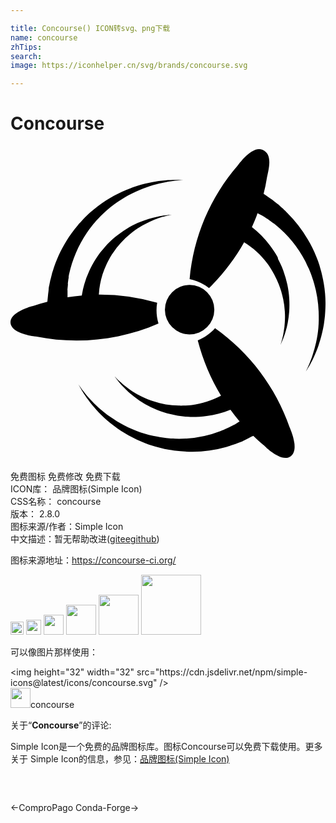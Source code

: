 ```yaml
---

title: Concourse() ICON转svg、png下载
name: concourse
zhTips: 
search: 
image: https://iconhelper.cn/svg/brands/concourse.svg

---
```


# Concourse  <small style="font-size: 60%;font-weight: 100"></small>

<div id="svg" class="svg-wrap">
<svg role="img" xmlns="http://www.w3.org/2000/svg" viewBox="0 0 24 24"><title>Concourse icon</title><path d="M23.9679 11.2451c-.041-.4858-.1227-.9615-.2353-1.4372-.0511-.243-.133-.4758-.1943-.7187l-.1125-.334-.0614-.162-.0716-.1821c-.1739-.4454-.3887-.8705-.6342-1.2855a9.801 9.801 0 00-1.5752-2.0345l-.092-.091-.041-.0507-.0716-.0607c-.0614-.0607-.1227-.1113-.1841-.172-.0614-.0507-.1228-.1114-.1739-.162-.0716-.0608-.133-.1114-.2046-.162l-.1636-.1316-.0819-.0607-.0204-.0202-.0512-.0405-.0102-.0101-.041-.0304c-.1022-.0709-.1943-.1316-.2863-.1923-.1637-.1114-.2864-.2025-.3785-.2632.1023-.3846.1841-.7794.2455-1.1741.1023-.5972.5217-1.832-.3375-2.1863-.8081-.334-1.8617 1.1842-1.8617 1.1842-2.1173 2.4394-3.396 5.4759-3.6823 8.6744.5319.1113 1.0433.3441 1.4729.6781h.0102C16.1838 9.7876 17.084 8.6135 17.8 7.3382c.6854.425 1.2889.9716 1.7696 1.6194l.0716.0911.0716.1114.1432.2226c.0819.1417.174.2733.2455.4252.3171.587.5421 1.2146.6751 1.8623.0614.3037.1023.6074.1228.9211a5.7575 5.7575 0 010 .8401c-.0103.2328-.041.4758-.0819.7086a4.6387 4.6387 0 01-.1125.5465c-.0818.2936-.133.4656-.133.4656s.0716-.162.1944-.4453c.0511-.1417.1227-.324.1841-.5365.0716-.2328.133-.4757.1739-.7085.0511-.2834.092-.577.1125-.8705a7.8611 7.8611 0 000-.9818c-.0204-.3542-.0716-.7085-.1432-1.0526a9.0875 9.0875 0 00-.3069-1.0628c-.0613-.172-.1432-.3543-.225-.5264l-.1125-.2328-.0614-.1214-.0307-.1316c-.1739-.3239-.3784-.6275-.6035-.921-.3887-.5163-.849-.9718-1.3604-1.3766.1534-.3442.3069-.6984.4296-1.0628l.0614.0304.3069.1619.0409.0202.0102.0102c.041.0303-.0614-.0405-.0511-.0304l.0204.0101.0818.0506.174.1114.092.0607.0511.0304.0205.0202h.0102c.0103.0101-.0511-.0405-.0307-.0202l.0103.01c.0613.0507.1227.0912.1943.1418l.2046.1518.0307.0203c-.041-.0304-.0103-.0102-.0205-.0203h.0102l.0103.0101.0511.0405.1023.081a8.8213 8.8213 0 012.2401 2.743l.0716.1417.0716.162.1534.3137c.0819.2025.174.4049.2353.6174.2966.8401.4705 1.7309.5012 2.6216.0102.2125.0102.425.0102.6376 0 .2126-.0204.415-.0306.6073-.0307.3745-.0921.739-.174 1.1134-.0715.3138-.1534.6175-.2557.9211-.0818.2733-.184.5061-.2557.6984-.0818.1923-.1534.334-.1943.4352-.0512.1013-.0716.1519-.0716.1519s.0307-.0506.092-.1417c.0512-.0911.1432-.2328.2455-.415.092-.1822.2148-.4049.3274-.668.133-.2936.2557-.5972.3477-.911.1228-.3644.2148-.7389.2967-1.1235.0409-.2025.0818-.415.1023-.6276a6.8334 6.8334 0 00.0613-.6579c.0307-.4555.0307-.921-.0102-1.3867zm-12.7946.6992a15.3453 15.3453 0 00-4.4414-.625c.0404-.8037.2428-1.5875.5868-2.3118l.0506-.0992.0607-.119.1214-.2283c.0809-.1389.1517-.2778.2529-.4068.3642-.5456.8094-1.0318 1.3152-1.4485.2327-.1984.4856-.377.7487-.5358.2327-.1488.4856-.2778.7385-.3968a7.5772 7.5772 0 01.6576-.268c.2024-.0793.3845-.119.5261-.1587.2934-.0694.4755-.1091.4755-.1091s-.172.01-.4856.0496c-.1517.0198-.344.0397-.5564.0893a8.1925 8.1925 0 00-.7082.1786c-.2732.0893-.5464.1885-.8195.3076-.3035.129-.5868.2877-.86.4563-.3035.1886-.5868.387-.86.6152-.2832.2381-.5462.4861-.789.764-.1215.129-.2429.2877-.3643.4365l-.1517.2083-.0708.1092-.081.119c-.1922.2977-.3743.6152-.516.9426a6.974 6.974 0 00-.5665 1.8454v.0298c-.3642.0297-.7284.0793-1.0927.1389v-.1885-.3969c.0102-.0496-.01.0694-.01.0595V10.972c0-.0298.01-.0596.01-.0993.0102-.0694.0102-.129.0203-.1984 0-.0397.01-.0694.01-.1091v-.0894c0-.0098-.01.0695-.01.0298v-.0099c.01-.0694.0202-.1488.0303-.2282.0101-.0793.0203-.1587.0405-.238v-.0299c-.0101.0497 0 .01-.0101.0199v-.0298l.01-.0595.0203-.129c.253-1.141.7082-2.2323 1.3658-3.1947l.091-.129.1013-.139.2124-.2777c.1417-.1588.2732-.3373.435-.496.597-.645 1.295-1.2105 2.064-1.657a5.9648 5.9648 0 01.5564-.2976c.182-.0993.3743-.1786.5463-.258.344-.1488.698-.2679 1.0522-.377.3035-.0893.6171-.1588.9308-.2183.2832-.0595.526-.0794.7284-.1091.2023-.0199.3642-.0298.4755-.0397h.1619l-.172-.01c-.1113 0-.2732-.0099-.4755-.0099-.2024.01-.4553 0-.7487.0298-.3237.0298-.6475.0695-.9611.129-.3845.0694-.7588.1587-1.123.2778a8.6512 8.6512 0 00-.597.2083c-.2023.0695-.4046.1588-.607.258-.4249.1984-.8296.4167-1.2241.6647-.4047.258-.7892.5557-1.1534.8731-.182.1489-.3642.3374-.5362.506l-.2327.258-.1214.129-.1214.1488c-.3035.3572-.5868.7441-.8296 1.141-.4451.7143-.7992 1.4882-1.042 2.2919l-.0405.119-.0202.0596-.0203.0893-.0607.238c-.0202.0794-.0405.1489-.0607.2283-.0202.0893-.0303.1686-.0506.248-.01.0695-.0303.139-.0404.1984-.0102.0298-.0102.0596-.0203.0993v.0298l-.01.0594v.0596c-.0102.119-.0203.2282-.0406.3373-.0303.3076-.0505.506-.0607.5953-.354.0893-.7082.1984-1.0521.3175 0 0-1.8515.4266-1.7503 1.3196.1012.8433 1.9223 1.012 1.9223 1.012 3.1464.635 6.4142.2877 9.3482-.9922-.1518-.516-.1923-1.0517-.1012-1.5775zm4.411 1.938c-.3645.4088-.81.7255-1.3162.9299v.0102c.3848 1.4816.982 2.8916 1.7718 4.1995-.6986.3678-1.4478.613-2.2274.7152l-.1113.0102-.1317.0103-.2632.0204c-.162 0-.324.0102-.486 0-.6682-.0102-1.3262-.1226-1.954-.3372-.2936-.092-.5872-.2146-.8605-.3474-.2531-.1226-.4961-.2554-.729-.4087-.2025-.1328-.3948-.2657-.577-.419-.1722-.1328-.3038-.2656-.4253-.3678-.2227-.2145-.3442-.3474-.3442-.3474s.1012.143.2936.3883c.1012.1226.2227.2657.3746.419.1721.1839.3442.3473.5366.5108.2227.1942.4556.3679.6986.5313.2733.184.5568.3474.8504.4905.3139.1533.648.286.982.3985.3544.1124.7088.1941 1.0733.2554.1822.0307.3746.0511.567.0716l.2631.0204.1317.0102h.1518c.3645 0 .729-.0204 1.0935-.0715.6175-.0818 1.225-.2452 1.8122-.4802.2227.3065.4556.6028.6986.8889-.0101.0102-.0203.0102-.0304.0204l-.2936.184-.0405.0204-.0101.0102c-.0506.0204.0607-.0306.0506-.0204h-.0101l-.0203.0102c-.0303.0102-.0607.0306-.091.0409l-.1823.092-.1013.051-.0506.0307-.0202.0102h-.0102c-.01 0 .0608-.0307.0304-.0102l-.0101.0102-.2126.092c-.0709.0306-.1519.0612-.2228.1021l-.0303.0102c.0506-.0204.0101 0 .0202-.0102h-.0101l-.0101.0102-.0608.0205-.1215.051a8.7816 8.7816 0 01-3.4827.5927l-.1519-.0102-.1721-.0102-.3544-.0307c-.2126-.0307-.4353-.051-.658-.1022-.8809-.1635-1.7313-.4496-2.5311-.8685-.1924-.1022-.3746-.2043-.5569-.3065-.1822-.1022-.3442-.2248-.5163-.3372-.3037-.2146-.6075-.4496-.8808-.6948-.243-.2146-.4657-.4394-.6784-.6744-.2024-.2043-.3442-.4087-.4758-.5722-.1316-.1635-.2126-.2963-.2835-.3883l-.1012-.143s.0303.051.081.143c.0607.092.1316.2453.243.419.1113.1737.243.3882.4252.6233.1923.2656.405.521.6176.756.2632.2862.5365.562.8302.8073.162.1328.324.2759.496.3985.1722.1328.3544.2656.5468.3882a11.06 11.06 0 001.225.6846c.4455.2044.901.378 1.3668.511.2328.0714.486.1225.729.1838l.3442.0613.172.0307.1924.0307c.4759.0613.9517.092 1.4276.092.8605-.0103 1.711-.133 2.5412-.3577l.1215-.0307.0607-.0204.0911-.0307c.081-.0306.162-.051.2329-.0817l.2227-.0715.243-.092c.0709-.0306.1316-.051.1924-.0715.0304-.0102.0607-.0204.0911-.0409l.0203-.0102h.01l.0608-.0306.0101-.0103.0405-.0204.3038-.1533c.162-.0817.2835-.143.3847-.1839.2632.2555.5265.5007.81.7255 0 0 1.3262 1.3794 2.0552.8174.6884-.5313-.1013-2.207-.1013-2.207-1.0529-3.0245-3.0474-5.6811-5.6797-7.5407zm-.0549-1.4117a1.8824 1.8824 0 01-1.8823 1.8823 1.8824 1.8824 0 01-1.8824-1.8823 1.8824 1.8824 0 011.8824-1.8824 1.8824 1.8824 0 011.8823 1.8824Z"/></svg>
</div>
<detail full-name='concourse'></detail>

<div class="detail-page">
<p>
<span><span class="badge-success badge">免费图标</span> <span class="badge-success badge">免费修改</span>  <span class="badge-success badge">免费下载</span> </span>
<br/>
<span>
ICON库：
<span class="badge-secondary badge">品牌图标(Simple Icon)</span> 
</span>
<br/>
<span>
CSS名称：
<span class="badge-secondary badge">concourse</span> 
</span>

<br/>
<span>
版本：
<span class="badge-secondary badge">2.8.0</span> 
</span>
<br/>
<span>图标来源/作者：<span class="badge-light badge">Simple Icon</span></span> 
<br/>
<span class="zh-detail">中文描述：暂无<span class="help-link"><span>帮助改进</span>(<a href="https://gitee.com/liuwave/icon-helper/edit/master/json/brands/concourse.json" target="_blank" rel="noopener noreferrer">gitee</a><a href="https://github.com/liuwave/icon-helper/edit/master/json/brands/concourse.json" target="_blank" rel="noopener noreferrer">github</a></span>)</span><br/>
</p>
</div><div class="description description alert alert-light"><p>图标来源地址：<a href="https://concourse-ci.org/" target="_blank" rel="noopener noreferrer">https://concourse-ci.org/</a></p></div>
<div class="alert alert-dark">
<img height="21" width="21" src="https://cdn.jsdelivr.net/npm/simple-icons@latest/icons/concourse.svg" />
<img height="24" width="24" src="https://cdn.jsdelivr.net/npm/simple-icons@latest/icons/concourse.svg" />
<img height="32" width="32" src="https://cdn.jsdelivr.net/npm/simple-icons@latest/icons/concourse.svg" />
<img height="48" width="48" src="https://cdn.jsdelivr.net/npm/simple-icons@latest/icons/concourse.svg" />
<img height="64" width="64" src="https://cdn.jsdelivr.net/npm/simple-icons@latest/icons/concourse.svg" />
<img height="96" width="96" src="https://cdn.jsdelivr.net/npm/simple-icons@latest/icons/concourse.svg" />

</div>
<div>
  <p>可以像图片那样使用：    
  </p>
  <div class="alert alert-primary" style="font-size: 14px">
    &lt;img height="32" width="32" src="https://cdn.jsdelivr.net/npm/simple-icons@latest/icons/concourse.svg" /&gt;
    <copy-btn content='<img height="32" width="32" src="https://cdn.jsdelivr.net/npm/simple-icons@latest/icons/concourse.svg" />'></copy-btn>
  </div>
  <div class="alert alert-secondary">
    <img height="32" width="32" src="https://cdn.jsdelivr.net/npm/simple-icons@latest/icons/concourse.svg" />concourse
    <copy-btn content="concourse" btn-title="复制图标名称"></copy-btn>
  </div>
</div>
<div class="icon-detail__container">
<p>关于“<b>Concourse</b>”的评论:</p>
</div>
<Vssue title="关于“Concourse”的评论" />
<div><p>Simple Icon是一个免费的品牌图标库。图标Concourse可以免费下载使用。更多关于  Simple Icon的信息，参见：<a target="_blank" href="https://iconhelper.cn/brands.html">品牌图标(Simple Icon)</a>
</p></div>


<div style="padding:2rem 0 " class="page-nav"><p class="inner"><span class="prev">←<router-link to="/icon/compropago.html">ComproPago</router-link></span> <span class="next"><router-link to="/icon/conda-forge.html">Conda-Forge</router-link>→</span></p></div>
